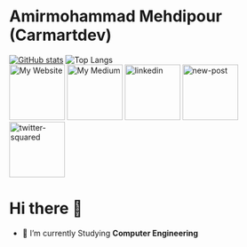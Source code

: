 # Amirmohammad Mehdipour (Carmartdev)
[![GitHub stats](https://github-readme-stats.vercel.app/api?username=carmartdev)](https://github.com/anuraghazra/github-readme-stats)
![Top Langs](https://github-readme-stats.vercel.app/api/top-langs/?username=carmartdev&langs_count=8)
<br>
<a href="http://amirmomp.rf.gd/"><img width="100" height="100" src="https://img.icons8.com/clouds/100/domain.png" alt="My Website" title="My Website"/></a>
<a href="https://amirmomp.medium.com/"><img width="100" height="100" src="https://img.icons8.com/stickers/100/medium-logo.png" alt="My Medium" title="My Medium"/></a>
<a href="https://www.linkedin.com/in/amirmomp"><img width="100" height="100" src="https://img.icons8.com/clouds/100/linkedin.png" alt="linkedin"/></a>
<a href="mailto:amirmohammadmehp@gmail.com"><img width="100" height="100" src="https://img.icons8.com/clouds/100/new-post.png" alt="new-post"/></a>
<a href="https://twitter.com/amirmomp"><img width="100" height="100" src="https://img.icons8.com/clouds/100/twitter-squared.png" alt="twitter-squared"/></a>

# Hi there 👋
- 🌱 I’m currently Studying **Computer Engineering**
